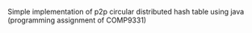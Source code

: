 Simple implementation of p2p circular distributed hash table using java (programming assignment of COMP9331)
